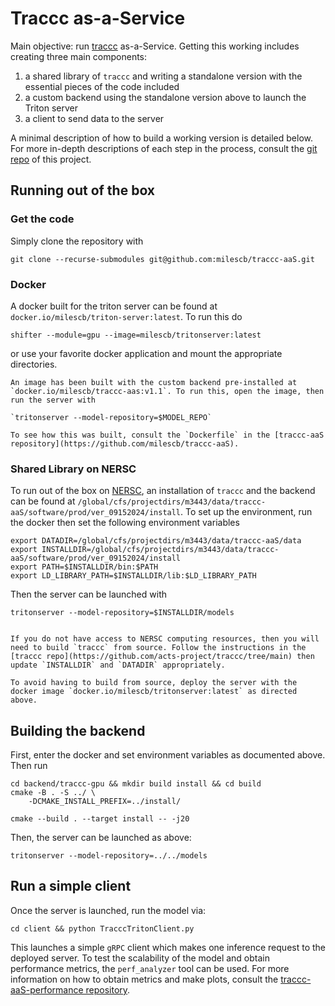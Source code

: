 # Traccc as-a-Service

Main objective: run [traccc](https://github.com/acts-project/traccc/tree/main) as-a-Service. Getting this working includes creating three main components:

1. a shared library of `traccc` and writing a standalone version with the essential pieces of the code included
2. a custom backend using the standalone version above to launch the Triton server
3. a client to send data to the server

A minimal description of how to build a working version is detailed below. For more in-depth descriptions of each step in the process, consult the [git repo](https://github.com/milescb/traccc-aaS) of this project. 

## Running out of the box

### Get the code

Simply clone the repository with 

```
git clone --recurse-submodules git@github.com:milescb/traccc-aaS.git
```

### Docker

A docker built for the triton server can be found at `docker.io/milescb/triton-server:latest`. To run this do

```
shifter --module=gpu --image=milescb/tritonserver:latest
```

or use your favorite docker application and mount the appropriate directories. 

```{note}
An image has been built with the custom backend pre-installed at `docker.io/milescb/traccc-aas:v1.1`. To run this, open the image, then run the server with

`tritonserver --model-repository=$MODEL_REPO`

To see how this was built, consult the `Dockerfile` in the [traccc-aaS repository](https://github.com/milescb/traccc-aaS). 
```

### Shared Library on NERSC

To run out of the box on [NERSC](https://www.nersc.gov), an installation of `traccc` and the backend can be found at `/global/cfs/projectdirs/m3443/data/traccc-aaS/software/prod/ver_09152024/install`. To set up the environment, run the docker then set the following environment variables

```
export DATADIR=/global/cfs/projectdirs/m3443/data/traccc-aaS/data
export INSTALLDIR=/global/cfs/projectdirs/m3443/data/traccc-aaS/software/prod/ver_09152024/install
export PATH=$INSTALLDIR/bin:$PATH
export LD_LIBRARY_PATH=$INSTALLDIR/lib:$LD_LIBRARY_PATH
```

Then the server can be launched with 

```
tritonserver --model-repository=$INSTALLDIR/models
```

```{note}

If you do not have access to NERSC computing resources, then you will need to build `traccc` from source. Follow the instructions in the [traccc repo](https://github.com/acts-project/traccc/tree/main) then update `INSTALLDIR` and `DATADIR` appropriately. 

To avoid having to build from source, deploy the server with the docker image `docker.io/milescb/tritonserver:latest` as directed above. 

```

## Building the backend

First, enter the docker and set environment variables as documented above. Then run

```
cd backend/traccc-gpu && mkdir build install && cd build
cmake -B . -S ../ \
    -DCMAKE_INSTALL_PREFIX=../install/

cmake --build . --target install -- -j20
```

Then, the server can be launched as above:

```
tritonserver --model-repository=../../models
```

## Run a simple client 

Once the server is launched, run the model via:

```
cd client && python TracccTritonClient.py 
```

This launches a simple `gRPC` client which makes one inference request to the deployed server. To test the scalability of the model and obtain performance metrics, the `perf_analyzer` tool can be used. For more information on how to obtain metrics and make plots, consult the [traccc-aaS-performance repository](https://github.com/milescb/traccc-aaS-performance).